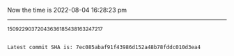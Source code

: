 Now the time is 2022-08-04 16:28:23 pm

---

<small>15092290372043636185438163247217</small>

```txt

Latest commit SHA is: 7ec085abaf91f43986d152a48b78fddc010d3ea4
```
